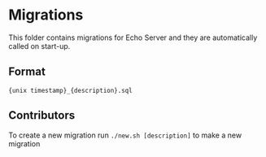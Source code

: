 # Migrations

This folder contains migrations for Echo Server and they are automatically called on start-up.

## Format
```
{unix timestamp}_{description}.sql
```

## Contributors
To create a new migration run `./new.sh [description]` to make a new migration